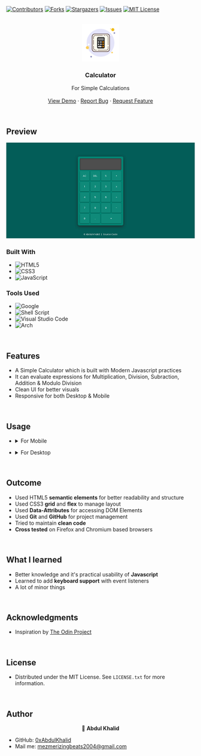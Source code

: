 [![Contributors][contributors-shield]][contributors-url]
[![Forks][forks-shield]][forks-url]
[![Stargazers][stars-shield]][stars-url]
[![Issues][issues-shield]][issues-url]
[![MIT License][license-shield]][license-url]



<!-- PROJECT LOGO -->
<br />
<div align="center">
  <a href="https://github.com/0xAbdulKhalid/Odin-Project-Workspace">
    <img src="./assets/images/calculator.png" alt="Logo" width="100">
  </a>

<h3 align="center">Calculator</h3>

  <p align="center">
    For Simple Calculations
    <br />
    <br />
    <a href="https://0xabdulkhalid.github.io/Odin-Project-Workspace/Calculator/">View Demo</a>
    ·
    <a href="https://github.com/0xAbdulKhalid/Odin-Project-Workspace/Calculator/issues">Report Bug</a>
    ·
    <a href="https://github.com/0xAbdulKhalid/Odin-Project-Workspace/Calculator/issues">Request Feature</a>
  </p>
</div>

<br>

<!-- ABOUT THE PROJECT -->
## Preview

[![Product Name Screen Shot][product-screenshot]](#)


### Built With

- ![HTML5](https://img.shields.io/badge/html5-%23E34F26.svg?style=for-the-badge&logo=html5&logoColor=white)   
- ![CSS3](https://img.shields.io/badge/css3-%231572B6.svg?style=for-the-badge&logo=css3&logoColor=white)   
- ![JavaScript](https://img.shields.io/badge/javascript-%23323330.svg?style=for-the-badge&logo=javascript&logoColor=%23F7DF1E)

### Tools Used

- ![Google](https://img.shields.io/badge/google-4285F4?style=for-the-badge&logo=google&logoColor=white)   
- ![Shell Script](https://img.shields.io/badge/Terminal-%23121011.svg?style=for-the-badge&logo=gnu-bash&logoColor=white)  
- ![Visual Studio Code](https://img.shields.io/badge/Visual%20Studio%20Code-0078d7.svg?style=for-the-badge&logo=visual-studio-code&logoColor=white)  
- ![Arch](https://img.shields.io/badge/Arch%20Linux-1793D1?logo=arch-linux&logoColor=fff&style=for-the-badge)

<br>

## Features

- A Simple Calculator which is built with Modern Javascript practices  
- It can evaluate expressions for Multiplication, Division, Subraction, Addition & Modulo Division 
- Clean UI for better visuals
- Responsive for both Desktop & Mobile

<br>

<!-- USAGE EXAMPLES -->
## Usage

- <details> <summary>For Mobile</summary>

  - ### General
    - Click the visual buttons to use Calculator

</details>

- <details> <summary>For Desktop</summary>

  - ### General
    - You can also click visual buttons for access
    - Refer additional information below
  - ### Additional 
    - `Keyboard Supported`
    - `Backspace Key`: Deletes a value
    - `Enter Key`: Show the Result
    - `0-9 Keys`: Takes input for Numbers
    - `'C' Key`:  Clears the Display
    - `Operation Keys`: Operates with operands
</details>

<br>

## Outcome

* Used HTML5 **semantic elements** for better readability and structure
* Used CSS3 **grid** and **flex** to manage layout
* Used **Data-Attributes** for accessing DOM Elements
* Used **Git** and **GitHub** for project management
* Tried to maintain **clean code**
* **Cross tested** on Firefox and Chromium based browsers

<br>

## What I learned

* Better knowledge and it's practical usability of **Javascript**
* Learned to add **keyboard support** with event listeners
* A lot of minor things

<br>

<!-- ACKNOWLEDGMENTS -->
## Acknowledgments

* Inspiration by [The Odin Project]()

<br>

<!-- LICENSE -->
## License

- Distributed under the MIT License. See `LICENSE.txt` for more information.

<br>

<!-- CONTACT -->
## Author

<p align="center">👤 <b>Abdul Khalid</b></p>

* GitHub: [0xAbdulKhalid](https://github.com/0xAbdulKhalid)
* Mail me: mezmerizingbeats2004@gmail.com

<!-- MARKDOWN LINKS & IMAGES -->
<!-- https://www.markdownguide.org/basic-syntax/#reference-style-links -->
[contributors-shield]: https://img.shields.io/github/contributors/0xAbdulKhalid/Odin-Project-Workspace.svg?style=for-the-badge
[contributors-url]: https://github.com/0xAbdulKhalid/Odin-Project-Workspace/graphs/contributors
[forks-shield]: https://img.shields.io/github/forks/0xAbdulKhalid/Odin-Project-Workspace.svg?style=for-the-badge
[forks-url]: https://github.com/0xAbdulKhalid/Odin-Project-Workspace/network/members
[stars-shield]: https://img.shields.io/github/stars/0xAbdulKhalid/Odin-Project-Workspace.svg?style=for-the-badge
[stars-url]: https://github.com/0xAbdulKhalid/Odin-Project-Workspace/stargazers
[issues-shield]: https://img.shields.io/github/issues/0xAbdulKhalid/Odin-Project-Workspace.svg?style=for-the-badge
[issues-url]: https://github.com/0xAbdulKhalid/Odin-Project-Workspace/issues
[license-shield]: https://img.shields.io/github/license/0xAbdulKhalid/Odin-Project-Workspace.svg?style=for-the-badge
[license-url]: https://github.com/0xAbdulKhalid/Odin-Project-Workspace/blob/main/LICENSE.txt
[product-screenshot]: ./assets/images/preview.png
